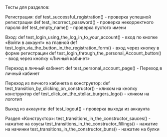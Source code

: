 Тесты для разделов:

Регистрация:
def test_successful_registration() - проверка успешной регистрации
def test_incorrect_password() - проверка некорректного пароля
def test_empty_name() - проверка пустого имени

Вход:
def test_login_using_the_log_in_to_your_account() - вход по кнопке «Войти в аккаунт» на главной
def test_login_via_the_button_in_the_registration_form() - вход через кнопку в форме регистрации
def test_login_through_the_personal_Account_button() - вход через кнопку «Личный кабинет»

Переход в личный кабинет: 
def test_personal_account_page() - Переход в личный кабинет

Переход из личного кабинета в конструктор:
def test_transition_by_clicking_on_constructor() - кликом на кнопку конструктор
def test_click_on_the_stellar_burgers_logo() - кликом на логотип

Выход из аккаунта:
def test_logout() - проверка выхода из аккаунта

Раздел «Конструктор»:
test_transitions_in_the_constructor_sauces() - нажатие на соусы
test_transitions_in_the_constructor_fillings() - нажатие на начинки
test_transitions_in_the_constructor_buns() - нажатие на булки



